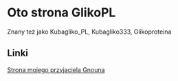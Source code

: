 # Oto strona GlikoPL

Znany też jako Kubagliko_PL, Kubagliko333, Glikoproteina

## Linki

[Strona mojego przyjaciela Gnouna](https://gnoun.net/)
